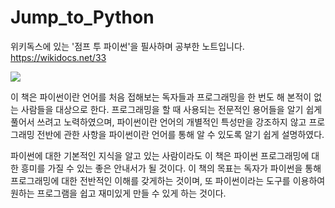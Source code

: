 # Jump_to_Python

위키독스에 있는 '점프 투 파이썬'을 필사하며 공부한 노트입니다. 
https://wikidocs.net/33

![](Study/Jump_to_Python/image/book_image.jpg)

이 책은 파이썬이란 언어를 처음 접해보는 독자들과 프로그래밍을 한 번도 해 본적이 없는 사람들을 대상으로 한다. 프로그래밍을 할 때 사용되는 전문적인 용어들을 알기 쉽게 풀어서 쓰려고 노력하였으며, 파이썬이란 언어의 개별적인 특성만을 강조하지 않고 프로그래밍 전반에 관한 사항을 파이썬이란 언어를 통해 알 수 있도록 알기 쉽게 설명하였다.

파이썬에 대한 기본적인 지식을 알고 있는 사람이라도 이 책은 파이썬 프로그래밍에 대한 흥미를 가질 수 있는 좋은 안내서가 될 것이다. 이 책의 목표는 독자가 파이썬을 통해 프로그래밍에 대한 전반적인 이해를 갖게하는 것이며, 또 파이썬이라는 도구를 이용하여 원하는 프로그램을 쉽고 재미있게 만들 수 있게 하는 것이다.
